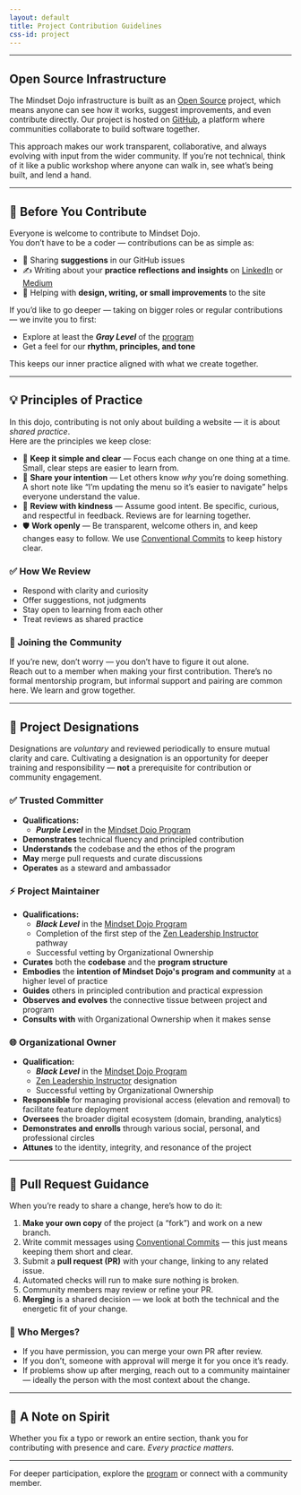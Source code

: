 ```yaml
---
layout: default
title: Project Contribution Guidelines
css-id: project
---
```


---

## Open Source Infrastructure

The Mindset Dojo infrastructure is built as an [Open Source](https://opensource.com/resources/what-open-source) project, which means anyone can see how it works, suggest improvements, and even contribute directly. Our project is hosted on [GitHub](https://github.com/), a platform where communities collaborate to build software together. 

This approach makes our work transparent, collaborative, and always evolving with input from the wider community. If you’re not technical, think of it like a public workshop where anyone can walk in, see what’s being built, and lend a hand.

---

## 🥋 Before You Contribute

Everyone is welcome to contribute to Mindset Dojo.  
You don’t have to be a coder — contributions can be as simple as:

* 💬 Sharing **suggestions** in our GitHub issues  
* ✍️ Writing about your **practice reflections and insights** on [LinkedIn](https://www.linkedin.com/) or [Medium](https://medium.com/)  
* 🧩 Helping with **design, writing, or small improvements** to the site  

If you’d like to go deeper — taking on bigger roles or regular contributions — we invite you to first:

* Explore at least the ***Gray Level*** of the [program](https://mindset.dojo.center/program)  
* Get a feel for our **rhythm, principles, and tone**  

This keeps our inner practice aligned with what we create together.

---

## 💡 Principles of Practice

In this dojo, contributing is not only about building a website — it is about *shared practice*.  
Here are the principles we keep close:

* 🎯 **Keep it simple and clear** — Focus each change on one thing at a time. Small, clear steps are easier to learn from.  
* 🧭 **Share your intention** — Let others know *why* you’re doing something. A short note like “I’m updating the menu so it’s easier to navigate” helps everyone understand the value.  
* 🤝 **Review with kindness** — Assume good intent. Be specific, curious, and respectful in feedback. Reviews are for learning together.  
* 🛡️ **Work openly** — Be transparent, welcome others in, and keep changes easy to follow. We use [Conventional Commits](https://www.conventionalcommits.org/en/v1.0.0/) to keep history clear.  

### ✅ How We Review

* Respond with clarity and curiosity  
* Offer suggestions, not judgments  
* Stay open to learning from each other  
* Treat reviews as shared practice  

### 🤝 Joining the Community

If you’re new, don’t worry — you don’t have to figure it out alone.  
Reach out to a member when making your first contribution. There’s no formal mentorship program, but informal support and pairing are common here. We learn and grow together.  


---

## 🧭 Project Designations

Designations are *voluntary* and reviewed periodically to ensure mutual clarity and care. Cultivating a designation is an opportunity for deeper training and responsibility — **not** a prerequisite for contribution or community engagement.

### ✅ Trusted Committer

* **Qualifications:**
  * ***Purple Level*** in the [Mindset Dojo Program](https://mindset.dojo.center/program)
* **Demonstrates** technical fluency and principled contribution
* **Understands** the codebase and the ethos of the program
* **May** merge pull requests and curate discussions
* **Operates** as a steward and ambassador

### ⚡ Project Maintainer

* **Qualifications:**
  * ***Black Level*** in the [Mindset Dojo Program](https://mindset.dojo.center/program)
  * Completion of the first step of the [Zen Leadership Instructor](https://zenleader.global/programs/coachinstructor/zlinstructor) pathway
  * Successful vetting by Organizational Ownership
* **Curates** both the **codebase** and the **program structure**
* **Embodies** the **intention of Mindset Dojo's program and community** at a higher level of practice
* **Guides** others in principled contribution and practical expression
* **Observes and evolves** the connective tissue between project and program
* **Consults with** with Organizational Ownership when it makes sense

### 🌐 Organizational Owner

* **Qualification:**
  * ***Black Level*** in the [Mindset Dojo Program](https://mindset.dojo.center/program)
  * [Zen Leadership Instructor](https://zenleader.global/programs/coachinstructor/zlinstructor) designation
  * Successful vetting by Organizational Ownership
* **Responsible** for managing provisional access (elevation and removal) to facilitate feature deployment
* **Oversees** the broader digital ecosystem (domain, branding, analytics)
* **Demonstrates and enrolls** through various social, personal, and professional circles
* **Attunes** to the identity, integrity, and resonance of the project

---

## 🔄 Pull Request Guidance

When you’re ready to share a change, here’s how to do it:

1. **Make your own copy** of the project (a “fork”) and work on a new branch.  
2. Write commit messages using [Conventional Commits](https://www.conventionalcommits.org/en/v1.0.0/) — this just means keeping them short and clear.  
3. Submit a **pull request (PR)** with your change, linking to any related issue.  
4. Automated checks will run to make sure nothing is broken.  
5. Community members may review or refine your PR.  
6. **Merging** is a shared decision — we look at both the technical and the energetic fit of your change.  

### 🔀 Who Merges?

* If you have permission, you can merge your own PR after review.  
* If you don’t, someone with approval will merge it for you once it’s ready.  
* If problems show up after merging, reach out to a community maintainer — ideally the person with the most context about the change.  

---

## 🙏 A Note on Spirit

Whether you fix a typo or rework an entire section, thank you for contributing with presence and care. *Every practice matters.*  

---

For deeper participation, explore the [program](https://mindset.dojo.center/program) or connect with a community member.  
